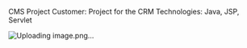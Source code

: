 CMS Project
Customer: Project for the CRM
Technologies: Java, JSP, Servlet

![Uploading image.png…]()
